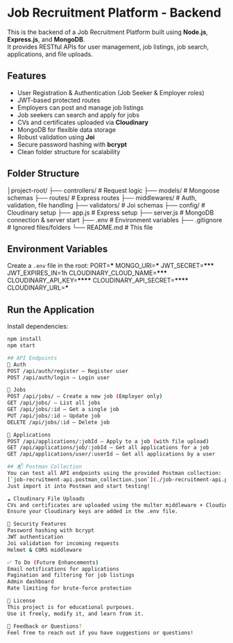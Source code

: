 # Job Recruitment Platform - Backend

This is the backend of a Job Recruitment Platform built using **Node.js**, **Express.js**, and **MongoDB**.  
It provides RESTful APIs for user management, job listings, job search, applications, and file uploads.

## Features

- User Registration & Authentication (Job Seeker & Employer roles)
- JWT-based protected routes
- Employers can post and manage job listings
- Job seekers can search and apply for jobs
- CVs and certificates uploaded via **Cloudinary**
- MongoDB for flexible data storage
- Robust validation using **Joi**
- Secure password hashing with **bcrypt**
- Clean folder structure for scalability

## Folder Structure

│project-root/
├── controllers/ # Request logic
├── models/ # Mongoose schemas
├── routes/ # Express routes
├── middlewares/ # Auth, validation, file handling
├── validators/ # Joi schemas
├── config/ # Cloudinary setup
├── app.js # Express setup
├── server.js # MongoDB connection & server start
├── .env # Environment variables
├── .gitignore # Ignored files/folders
└── README.md # This file

## Environment Variables

Create a `.env` file in the root:
PORT=******\*******
MONGO_URI=******\*******
JWT_SECRET=********\*\*\*********
JWT_EXPIRES_IN=1h
CLOUDINARY_CLOUD_NAME=****\*\*\*****
CLOUDINARY_API_KEY=********\*\*\*\*********
CLOUDINARY_API_SECRET=******\*\*\*\*******
CLOUDINARY_URL=******\*******

## Run the Application

Install dependencies:

```bash
npm install
npm start

## API Endpoints
🔐 Auth
POST /api/auth/register – Register user
POST /api/auth/login – Login user

💼 Jobs
POST /api/jobs/ – Create a new job (Employer only)
GET /api/jobs/ – List all jobs
GET /api/jobs/:id – Get a single job
PUT /api/jobs/:id – Update job
DELETE /api/jobs/:id – Delete job

📄 Applications
POST /api/applications/:jobId – Apply to a job (with file upload)
GET /api/applications/job/:jobId – Get all applications for a job
GET /api/applications/user/:userId – Get all applications by a user

## 📬 Postman Collection
You can test all API endpoints using the provided Postman collection:
[`job-recruitment-api.postman_collection.json`](./job-recruitment-api.postman_collection.json)
Just import it into Postman and start testing!

☁️ Cloudinary File Uploads
CVs and certificates are uploaded using the multer middleware + Cloudinary.
Ensure your Cloudinary keys are added in the .env file.

🔐 Security Features
Password hashing with bcrypt
JWT authentication
Joi validation for incoming requests
Helmet & CORS middleware

✅ To Do (Future Enhancements)
Email notifications for applications
Pagination and filtering for job listings
Admin dashboard
Rate limiting for brute-force protection

📌 License
This project is for educational purposes.
Use it freely, modify it, and learn from it.

💬 Feedback or Questions?
Feel free to reach out if you have suggestions or questions!

```
